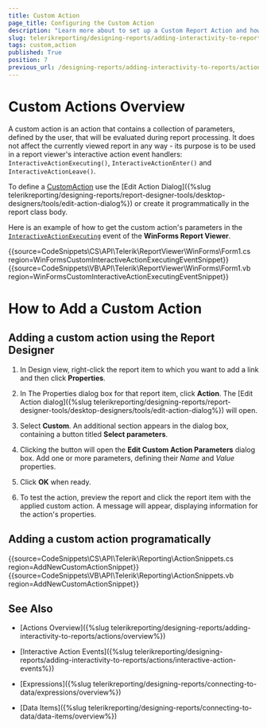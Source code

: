 ```yaml
---
title: Custom Action
page_title: Configuring the Custom Action 
description: "Learn more about to set up a Custom Report Action and how to utilize the Report Viewer interactive action event handlers to apply changes at runtime."
slug: telerikreporting/designing-reports/adding-interactivity-to-reports/actions/custom-action
tags: custom,action
published: True
position: 7
previous_url: /designing-reports/adding-interactivity-to-reports/actions/how-to/how-to-add-a-custom-action, /designing-reports-interactivity-custom-action, /designing-reports-interactivity-how-to-add-custom-action, /designing-reports-interactivity-how-to-add-custom-action
---
```


# Custom Actions Overview

A custom action is an action that contains a collection of parameters, defined by the user, that will be evaluated during report processing. It does not affect the currently viewed report in any way - its purpose is to be used in a report viewer's interactive action event handlers: `InteractiveActionExecuting()`, `InteractiveActionEnter()` and `InteractiveActionLeave()`. 

To define a [CustomAction](/api/Telerik.Reporting.CustomAction) use the [Edit Action Dialog]({%slug telerikreporting/designing-reports/report-designer-tools/desktop-designers/tools/edit-action-dialog%}) or create it programmatically in the report class body. 

Here is an example of how to get the custom action's parameters in the [`InteractiveActionExecuting`](/api/telerik.reportviewer.winforms.reportviewerbase#Telerik_ReportViewer_WinForms_ReportViewerBase_InteractiveActionExecuting) event of the __WinForms Report Viewer__. 

{{source=CodeSnippets\CS\API\Telerik\ReportViewer\WinForms\Form1.cs region=WinFormsCustomInteractiveActionExecutingEventSnippet}}
{{source=CodeSnippets\VB\API\Telerik\ReportViewer\WinForms\Form1.vb region=WinFormsCustomInteractiveActionExecutingEventSnippet}}


# How to Add a Custom Action

## Adding a custom action using the Report Designer

1. In Design view, right-click the report item to which you want to add a link and then click __Properties__. 

1. In The Properties dialog box for that report item, click __Action__. The [Edit Action dialog]({%slug telerikreporting/designing-reports/report-designer-tools/desktop-designers/tools/edit-action-dialog%}) will open. 

1. Select __Custom__. An additional section appears in the dialog box, containing a button titled __Select parameters__. 

1. Clicking the button will open the __Edit Custom Action Parameters__ dialog box. Add one or more parameters, defining their *Name*  and *Value*  properties. 

1. Click __OK__ when ready. 

1. To test the action, preview the report and click the report item with the applied custom action. A message will appear, displaying information for the action's properties.             

## Adding a custom action programatically

{{source=CodeSnippets\CS\API\Telerik\Reporting\ActionSnippets.cs region=AddNewCustomActionSnippet}}
{{source=CodeSnippets\VB\API\Telerik\Reporting\ActionSnippets.vb region=AddNewCustomActionSnippet}}


## See Also

 * [Actions Overview]({%slug telerikreporting/designing-reports/adding-interactivity-to-reports/actions/overview%})
 
 * [Interactive Action Events]({%slug telerikreporting/designing-reports/adding-interactivity-to-reports/actions/interactive-action-events%})
 
 * [Expressions]({%slug telerikreporting/designing-reports/connecting-to-data/expressions/overview%})

 * [Data Items]({%slug telerikreporting/designing-reports/connecting-to-data/data-items/overview%})
